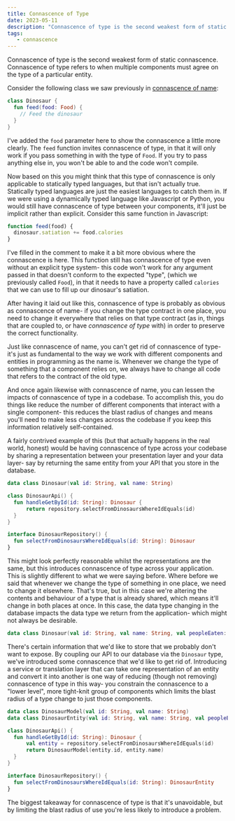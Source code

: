 ```yaml
---
title: Connascence of Type
date: 2023-05-11
description: "Connascence of type is the second weakest form of static connascence. Connascence of type refers to when multiple components must agree on the type of a particular entity."
tags:
   - connascence
---
```


Connascence of type is the second weakest form of static connascence. Connascence of type refers to when multiple components must agree on the type of a particular entity.

Consider the following class we saw previously in [connascence of name](/posts/connascence-of-name):

```kotlin
class Dinosaur {
  fun feed(food: Food) {
    // Feed the dinosaur
  }
}
```

I've added the `food` parameter here to show the connascence a little more clearly. The `feed` function invites connascence of type, in that it will only work if you pass something in with the type of `Food`. If you try to pass anything else in, you won't be able to and the code won't compile. 

Now based on this you might think that this type of connascence is only applicable to statically typed languages, but that isn't actually true. Statically typed languages are just the easiest languages to catch them in. If we were using a dynamically typed language like Javascript or Python, you would still have connascence of type between your components, it'll just be implicit rather than explicit. Consider this same function in Javascript:

```javascript
function feed(food) {
  dinosaur.satiation += food.calories
}
```

I've filled in the comment to make it a bit more obvious where the connascence is here. This function still has connascence of type even without an explicit type system- this code won't work for any argument passed in that doesn't conform to the expected "type", (which we previously called `Food`), in that it needs to have a property called `calories` that we can use to fill up our dinosaur's satiation. 

After having it laid out like this, connascence of type is probably as obvious as connascence of name- if you change the type contract in one place, you need to change it everywhere that relies on that type contract (as in, things that are coupled to, or have _connascence of type_ with) in order to preserve the correct functionality. 

Just like connascence of name, you can't get rid of connascence of type- it's just as fundamental to the way we work with different components and entities in programming as the name is. Whenever we change the type of something that a component relies on, we always have to change all code that refers to the contract of the old type.

And once again likewise with connascence of name, you can lessen the impacts of connascence of type in a codebase. To accomplish this, you do things like reduce the number of different components that interact with a single component- this reduces the blast radius of changes and means you'll need to make less changes across the codebase if you keep this information relatively self-contained. 

A fairly contrived example of this (but that actually happens in the real world, honest) would be having connascence of type across your codebase by sharing a representation between your presentation layer and your data layer- say by returning the same entity from your API that you store in the database. 

```kotlin
data class Dinosaur(val id: String, val name: String)

class DinosaurApi() {
  fun handleGetById(id: String): Dinosaur {
      return repository.selectFromDinosaursWhereIdEquals(id)
  }
}

interface DinosaurRepository() {
  fun selectFromDinosaursWhereIdEquals(id: String): Dinosaur
}
```

This might look perfectly reasonable whilst the representations are the same, but this introduces connascence of type across your application. This is slightly different to what we were saying before. Where before we said that whenever we change the type of something in one place, we need to change it elsewhere. That's true, but in this case we're altering the contents and behaviour of a type that is already shared, which means it'll change in both places at once. In this case, the data type changing in the database impacts the data type we return from the application- which might not always be desirable. 

```kotlin
data class Dinosaur(val id: String, val name: String, val peopleEaten: Int)
```

There's certain information that we'd like to store that we probably don't want to expose. By coupling our API to our database via the `Dinosaur` type, we've introduced some connascence that we'd like to get rid of. Introducing a service or translation layer that can take one representation of an entity and convert it into another is one way of reducing (though not removing) connascence of type in this way- you constrain the connascence to a "lower level", more tight-knit group of components which limits the blast radius of a type change to just those components. 

```kotlin
data class DinosaurModel(val id: String, val name: String)
data class DinosaurEntity(val id: String, val name: String, val peopleEaten: Int)

class DinosaurApi() {
  fun handleGetById(id: String): Dinosaur {
      val entity = repository.selectFromDinosaursWhereIdEquals(id)
      return DinosaurModel(entity.id, entity.name)
  }
}

interface DinosaurRepository() {
  fun selectFromDinosaursWhereIdEquals(id: String): DinosaurEntity
}
```

The biggest takeaway for connascence of type is that it's unavoidable, but by limiting the blast radius of use you're less likely to introduce a problem. 
